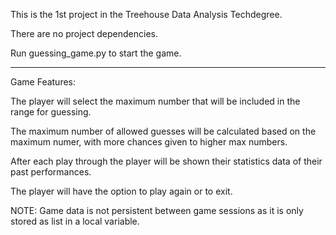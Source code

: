 This is the 1st project in the Treehouse Data Analysis Techdegree.

There are no project dependencies.

Run guessing_game.py to start the game.

____
Game Features:

The player will select the maximum number that will be included in the range for guessing.

The maximum number of allowed guesses will be calculated based on the maximum numer, with more chances given to higher max numbers.

After each play through the player will be shown their statistics data of their past performances.

The player will have the option to play again or to exit.

NOTE: Game data is not persistent between game sessions as it is only stored as list in a local variable.